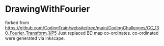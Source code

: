 # DrawingWithFourier
forked from https://github.com/CodingTrain/website/tree/main/CodingChallenges/CC_130_Fourier_Transform_1/P5
Just replaced BD map co-ordinates.
co-ordinated were generated via inkscape.
